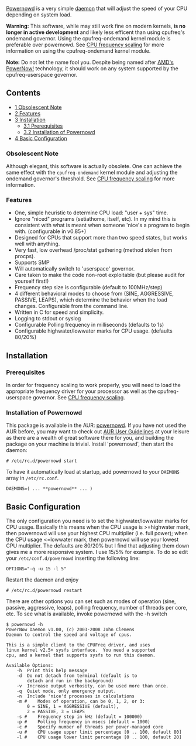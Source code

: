 [Powernowd](http://www.deater.net/john/powernowd.html) is a very simple [daemon](/index.php/Daemon "Daemon") that will adjust the speed of your CPU depending on system load.

**Warning:** This software, while may still work fine on modern kernels, **is no longer in active development** and likely less efficent than using cpufreq's ondemand governor. Using the cpufreq-ondemand kernel module is preferable over powernowd. See [CPU frequency scaling](/index.php/CPU_frequency_scaling "CPU frequency scaling") for more information on using the cpufreq-ondemand kernel module.

**Note:** Do not let the name fool you. Despite being named after [AMD's PowerNow!](https://en.wikipedia.org/wiki/PowerNow! "wikipedia:PowerNow!") technology, it should work on any system supported by the cpufreq-userspace governor.

## Contents

*   [1 Obsolescent Note](#Obsolescent_Note)
*   [2 Features](#Features)
*   [3 Installation](#Installation)
    *   [3.1 Prerequisites](#Prerequisites)
    *   [3.2 Installation of Powernowd](#Installation_of_Powernowd)
*   [4 Basic Configuration](#Basic_Configuration)

### Obsolescent Note

Although elegant, this software is actually obsolete. One can achieve the same effect with the `cpufreq-ondemand` kernel module and adjusting the ondemand governor's threshold. See [CPU frequency scaling](/index.php/CPU_frequency_scaling "CPU frequency scaling") for more information.

### Features

*   One, simple heuristic to determine CPU load: "user + sys" time.
*   Ignore "niced" programs (setiathome, itself, etc). In my mind this is consistent with what is meant when someone 'nice's a program to begin with. (configurable in v0.85+)
*   Designed for CPUs that support more than two speed states, but works well with anything.
*   Very fast, low overhead /proc/stat gathering (method stolen from procps).
*   Supports SMP
*   Will automatically switch to 'userspace' governor.
*   Care taken to make the code non-root exploitable (but please audit for yourself first!)
*   Frequency step size is configurable (default to 100MHz/step)
*   4 different behavioral modes to choose from (SINE, AGGRESSIVE, PASSIVE, LEAPS), which determine the behavior when the load changes. Configurable from the command line.
*   Written in C for speed and simplicity.
*   Logging to stdout or syslog
*   Configurable Polling frequency in milliseconds (defaults to 1s)
*   Configurable highwater/lowwater marks for CPU usage. (defaults 80/20%)

## Installation

### Prerequisites

In order for frequency scaling to work properly, you will need to load the appropriate frequency driver for your processor as well as the cpufreq-userspace governor. See [CPU frequency scaling](/index.php/CPU_frequency_scaling "CPU frequency scaling").

### Installation of Powernowd

This package is available in the AUR: [powernowd](https://aur.archlinux.org/packages/powernowd/). If you have not used the AUR before, you may want to check out [AUR User Guidelines](/index.php/AUR_User_Guidelines "AUR User Guidelines") at your leisure as there are a wealth of great software there for you, and building the package on your machine is trivial. Install 'powernowd', then start the daemon:

```
# /etc/rc.d/powernowd start

```

To have it automatically load at startup, add powernowd to your `DAEMONS` array in `/etc/rc.conf`.

```
DAEMONS=( ... **powernowd** ... )

```

## Basic Configuration

The only configuration you need is to set the highwater/lowwater marks for CPU usage. Basically this means when the CPU usage is >=highwater mark, then powernowd will use your highest CPU multiplier (i.e. full power); when the CPU usage <=lowwater mark, then powernowd will use your lowest CPU multiplier. The defaults are 80/20% but I find that adjusting them down gives me a more responsive system. I use 15/5% for example. To do so edit your `/etc/conf.d/powernowd` inserting the following line:

```
OPTIONS="-q -u 15 -l 5"

```

Restart the daemon and enjoy

```
# /etc/rc.d/powernowd restart

```

There are other options you can set such as modes of operation (sine, passive, aggressive, leaps), polling frequency, number of threads per core, etc. To see what is available, invoke powernowd with the -h switch

```
$ powernowd -h
PowerNow Daemon v1.00, (c) 2003-2008 John Clemens
Daemon to control the speed and voltage of cpus.

This is a simple client to the CPUFreq driver, and uses
linux kernel v2.5+ sysfs interface.  You need a supported
cpu, and a kernel that supports sysfs to run this daemon.

Available Options:
 	-h	Print this help message 
	-d	Do not detach from terminal (default is to
		detach and run in the background)
	-v	Increase output verbosity, can be used more than once.
	-q	Quiet mode, only emergency output.
	-n	Include 'nice'd processes in calculations
	-m #	Modes of operation, can be 0, 1, 2, or 3:
		0 = SINE, 1 = AGGRESSIVE (default),
		2 = PASSIVE, 3 = LEAPS
	-s #	Frequency step in kHz (default = 100000)
	-p #	Polling frequency in msecs (default = 1000)
	-c #	Specify number of threads per power-managed core
	-u #	CPU usage upper limit percentage [0 .. 100, default 80]
	-l #    CPU usage lower limit percentage [0 .. 100, default 20]

```
